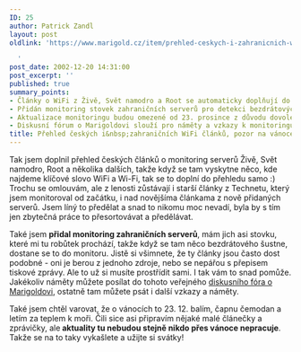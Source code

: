 ```yaml
---
ID: 25
author: Patrick Zandl
layout: post
oldlink: 'https://www.marigold.cz/item/prehled-ceskych-i-zahranicnich-wifi-clanku-pozor-na-vanoce

  '
post_date: 2002-12-20 14:31:00
post_excerpt: ''
published: true
summary_points:
- Články o WiFi z Živě, Svět namodro a Root se automaticky doplňují do přehledu.
- Přidán monitoring stovek zahraničních serverů pro detekci bezdrátových technologií.
- Aktualizace monitoringu budou omezené od 23. prosince z důvodu dovolené.
- Diskusní fórum o Marigoldovi slouží pro náměty a vzkazy k monitoringu.
title: Přehled českých i&nbsp;zahraničních WiFi článků, pozor na vánoce
---
```


<p>
Tak jsem doplnil přehled českých článků o monitoring serverů Živě, Svět namodro, Root a několika dalších, takže když se tam vyskytne něco, kde najdeme klíčové slovo WiFi a Wi-Fi, tak se to doplní do přehledu samo :) Trochu se omlouvám, ale z lenosti zůstávají i starší články z Technetu, který jsem monitoroval od začátku, i nad novějšíma článkama z nově přidaných serverů. Jsem líný to předělat a snad to nikomu moc nevadí, byla by s tím jen zbytečná práce to přesortovávat a předělávat. </p>

<p>
Také jsem <STRONG>přidal monitoring zahraničních serverů</STRONG>, mám jich asi stovku, které mi tu robůtek prochází, takže když se tam něco bezdrátového šustne, dostane se to do monitoru. Jistě si všimnete, že ty články jsou často dost podobné - oni je berou z jednoho zdroje, nebo se nepářou s přepisem tiskové zprávy. Ale to už si musíte prostřídit sami. I tak vám to snad pomůže. Jakékoliv náměty můžete posílat do tohoto veřejného <A href="#" target=_blank>diskusního fóra o Marigoldovi</A>, ostatně tam můžete psát i další vzkazy a náměty.</p>

<p>
Také jsem chtěl varovat, že o vánocích to 23. 12. balím, čapnu čemodan a letím za teplem k moři. Čili sice asi připravím nějaké malé článečky a zprávičky, ale<STRONG> aktuality tu nebudou&#160;stejně nikdo přes vánoce nepracuje</STRONG>. Takže se na to taky vykašlete a užijte si svátky!</p>